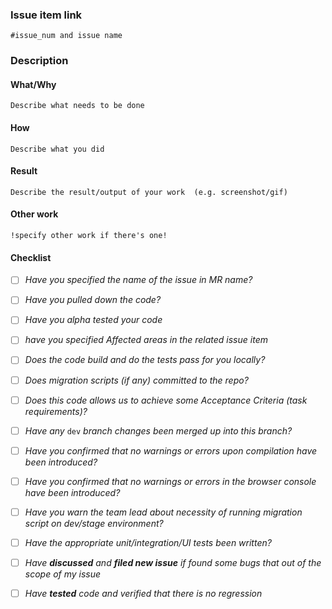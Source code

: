 ### Issue item link

`#issue_num and issue name`

### Description

#### What/Why

`Describe what needs to be done`

#### How

`Describe what you did`

#### Result

`Describe the result/output of your work  (e.g. screenshot/gif)`

#### Other work

`!specify other work if there's one!`

#### Checklist

- [ ] _Have you specified the name of the issue in MR name?_
- [ ] _Have you pulled down the code?_
- [ ] _Have you alpha tested your code_
- [ ] _have you specified Affected areas in the related issue item_
- [ ] _Does the code build and do the tests pass for you locally?_
- [ ] _Does migration scripts (if any) committed to the repo?_
- [ ] _Does this code allows us to achieve some Acceptance Criteria (task requirements)?_
- [ ] _Have any_ `dev` _branch changes been merged up into this branch?_
- [ ] _Have you confirmed that no warnings or errors upon compilation have been introduced?_
- [ ] _Have you confirmed that no warnings or errors in the browser console have been introduced?_
- [ ] _Have you warn the team lead about necessity of running migration script on dev/stage environment?_
- [ ] _Have the appropriate unit/integration/UI tests been written?_
- [ ] _Have **discussed** and **filed new issue** if found some bugs that out of the scope of my issue_
- [ ] _Have **tested** code and verified that there is no regression_

